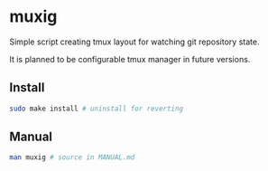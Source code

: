 # muxig

Simple script creating tmux layout for watching git repository state.

It is planned to be configurable tmux manager in future versions.

## Install

```bash
sudo make install # uninstall for reverting
```

## Manual

```bash
man muxig # source in MANUAL.md
```
